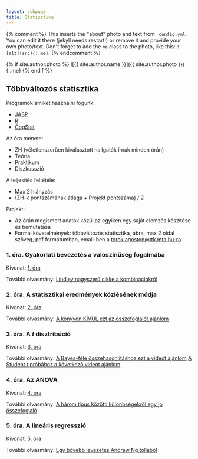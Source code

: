 ```yaml
---
layout: subpage
title: Statisztika
---
```


{% comment %}
  This inserts the "about" photo and text from `_config.yml`.
  You can edit it there (jekyll needs restart!) or remove it and provide your own photo/text.
  Don't forget to add the `me` class to the photo, like this: `![alt](src){:.me}`.
{% endcomment %}

{% if site.author.photo %}
  ![{{ site.author.name }}]({{ site.author.photo }}){:.me}
{% endif %}

## Többváltozós statisztika

Programok amiket használni fogunk:

- [JASP](https://jasp-stats.org/)
- [R](https://www.r-project.org/)
- [CogStat](https://sites.google.com/site/cogstatprogram/)

Az óra menete:

- ZH (véletlenszerűen kiválasztott hallgatók írnak minden órán)
- Teória
- Praktikum
- Diszkusszió

A teljesítés feltétele:

- Max 2 hiányzás
- (ZH-k pontszámának átlaga +  Projekt pontszáma) / 2

Projekt:

- Az órán megismert adatok közül az egyiken egy saját elemzés készítése és bemutatása
- Formai követelmények: többváltozós statisztika, ábra, max 2 oldal szöveg, pdf formátumban, email-ben a torok.agoston@ttk.mta.hu-ra

### 1. óra. Gyakorlati bevezetés a valószínűség fogalmába

Kivonat: [1. óra](/public/files/stat01.pdf)

További olvasmány: [Lindley nagyszerű cikke a kombinációkról](http://web.archive.org/web/20160110224503/http://www2.isye.gatech.edu/~brani/isyebayes/bank/lindleybayeslady.pdf)

### 2. óra. A statisztikai eredmények közlésének módja

Kivonat: [2. óra](/public/files/stat02.pdf)

További olvasmány: [A könyvön KÍVÜL ezt az összefoglalót ajánlom](http://evc-cit.info/psych018/Reporting_Statistics.pdf)

### 3. óra. A _t_ disztribúció

Kivonat: [3. óra](/public/files/stat03.pdf)

További olvasmány: [A Bayes-féle összehasonlításhoz ezt a videót ajánlom](https://www.youtube.com/watch?v=fhw1j1Ru2i0)
[A Student _t_ próbához a következő videót ajánlom](https://www.youtube.com/watch?v=0Pd3dc1GcHc)

### 4. óra. Az ANOVA

Kivonat: [4. óra](/public/files/stat04.pdf)

További olvasmány: [A három típus közötti különbségekről egy jó összefoglaló](https://afni.nimh.nih.gov/sscc/gangc/SS.html) 

### 5. óra. A lineáris regresszió

Kivonat: [5. óra](/public/files/stat05.pdf)

További olvasmány: [Egy bővebb levezetés Andrew Ng tollából](https://datajobs.com/data-science-repo/Generalized-Linear-Models-[Andrew-Ng].pdf) 
